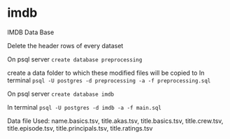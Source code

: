 # imdb
IMDB Data Base

Delete the header rows of every dataset


On psql server `create database preprocessing`

create a data folder to which these modified files will be copied to
In terminal `psql -U postgres -d preprocessing -a -f preprocessing.sql`



On psql server `create database imdb`

In terminal `psql -U postgres -d imdb -a -f main.sql`


Data file Used: name.basics.tsv, title.akas.tsv, title.basics.tsv, title.crew.tsv, title.episode.tsv, title.principals.tsv, title.ratings.tsv
